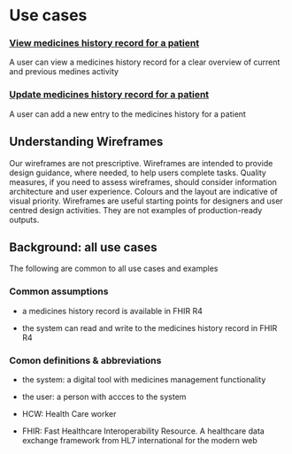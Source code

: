 
# Use cases

### [View medicines history record for a patient](view-medicines-history/index.md)
A user can view a medicines history record for a clear overview of current and previous medines activity

### [Update medicines history record for a patient](update-medicines-history/index.md)
A user can add a new entry to the medicines history for a patient




## Understanding Wireframes
Our wireframes are not prescriptive. Wireframes are intended to provide design guidance, where needed, to help users complete tasks. Quality measures, if you need to assess wireframes, should consider information architecture and user experience.  Colours and the layout are indicative of visual priority. Wireframes are useful starting points for designers and user centred design activities. They are not examples of production-ready outputs.

## Background: all use cases

The following are common to all use cases and examples

### Common assumptions

* a medicines history record is available in FHIR R4

* the system can read and write to the medicines history record in FHIR R4

  

### Comon definitions & abbreviations

* the system: a digital tool with medicines management functionality
  
* the user: a person with accces to the system
  
* HCW: Health Care worker

* FHIR: Fast Healthcare Interoperability Resource. A healthcare data exchange framework from HL7 international for the modern web

  
